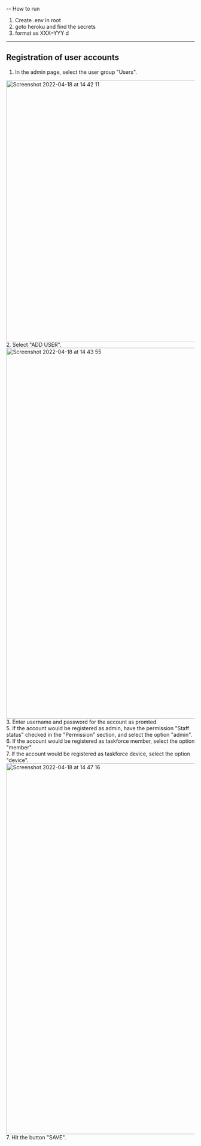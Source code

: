 -- How to run
1. Create .env in root
2. goto heroku and find the secrets
3. format as XXX=YYY
d


---
## Registration of user accounts
1. In the admin page, select the user group "Users".
<img width="696" alt="Screenshot 2022-04-18 at 14 42 11" src="https://user-images.githubusercontent.com/67239147/163767098-e332209b-bb6d-4f2f-a3be-f53eb98fc06b.png">
2. Select "ADD USER".
<img width="989" alt="Screenshot 2022-04-18 at 14 43 55" src="https://user-images.githubusercontent.com/67239147/163767393-2201b4f4-bf36-4ef2-9566-0efb4df86d0d.png">
3. Enter username and password for the account as promted. <br>  
5. If the account would be registered as admin, have the permission "Staff status" checked in the "Permission" section, and select the option "admin". <br> 
6. If the account would be registered as taskforce member, select the option "member".  <br>
7. If the account would be registered as taskforce device, select the option "device".  <br>
<img width="989" alt="Screenshot 2022-04-18 at 14 47 16" src="https://user-images.githubusercontent.com/67239147/163767515-1c387584-f4bd-4d7b-85e0-3956f026d575.png">
7. Hit the button "SAVE".
